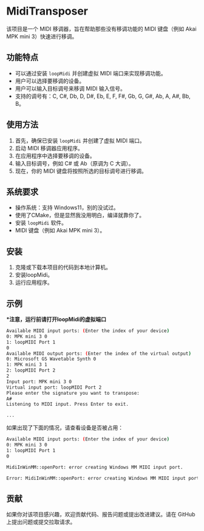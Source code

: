 <!--
 * @Author: 柚岩龙蜥
 * @Date: 2024-01-14 23:01:29
 * @LastEditors: 柚岩龙蜥
 * @LastEditTime: 2024-01-14 23:40:56
 * @FilePath: \MidiTransposer\README.md
 * @Description:  
 * 
-->
# MidiTransposer
该项目是一个 MIDI 移调器，旨在帮助那些没有移调功能的 MIDI 键盘（例如 Akai MPK mini 3）快速进行移调。

## 功能特点

- 可以通过安装 `loopMidi` 并创建虚拟 MIDI 端口来实现移调功能。
- 用户可以选择要移调的设备。
- 用户可以输入目标调号来移调 MIDI 输入信号。
- 支持的调号有：C, C#, Db, D, D#, Eb, E, F, F#, Gb, G, G#, Ab, A, A#, Bb, B。

## 使用方法

1. 首先，确保已安装 `loopMidi` 并创建了虚拟 MIDI 端口。
2. 启动 MIDI 移调器应用程序。
3. 在应用程序中选择要移调的设备。
4. 输入目标调号，例如 C# 或 Ab（原调为 C 大调）。
5. 现在，你的 MIDI 键盘将按照所选的目标调号进行移调。

## 系统要求

- 操作系统：支持 Windows11，别的没试过。
- 使用了CMake，但是显然我没用明白，编译就靠你了。
- 安装 `loopMidi` 软件。
- MIDI 键盘（例如 Akai MPK mini 3）。

## 安装

1. 克隆或下载本项目的代码到本地计算机。
2. 安装loopMidi。
3. 运行应用程序。

## 示例

**\*注意，运行前请打开loopMidi的虚拟端口**

```bash
Available MIDI input ports: (Enter the index of your device)
0: MPK mini 3 0
1: loopMIDI Port 1
0
Available MIDI output ports: (Enter the index of the virtual output)
0: Microsoft GS Wavetable Synth 0
1: MPK mini 3 1
2: loopMIDI Port 2
2
Input port: MPK mini 3 0
Virtual input port: loopMIDI Port 2
Please enter the signature you want to transpose:
A#
Listening to MIDI input. Press Enter to exit.

...
```
如果出现了下面的情况，请查看设备是否被占用：
```bash
Available MIDI input ports: (Enter the index of your device)
0: MPK mini 3 0
1: loopMIDI Port 1
0

MidiInWinMM::openPort: error creating Windows MM MIDI input port.

Error: MidiInWinMM::openPort: error creating Windows MM MIDI input port.
```

## 贡献

如果你对该项目感兴趣，欢迎贡献代码、报告问题或提出改进建议。请在 GitHub 上提出问题或提交拉取请求。
